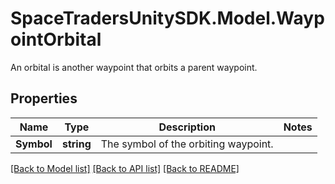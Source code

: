 # SpaceTradersUnitySDK.Model.WaypointOrbital
An orbital is another waypoint that orbits a parent waypoint.

## Properties

Name | Type | Description | Notes
------------ | ------------- | ------------- | -------------
**Symbol** | **string** | The symbol of the orbiting waypoint. | 

[[Back to Model list]](../README.md#documentation-for-models) [[Back to API list]](../README.md#documentation-for-api-endpoints) [[Back to README]](../README.md)

